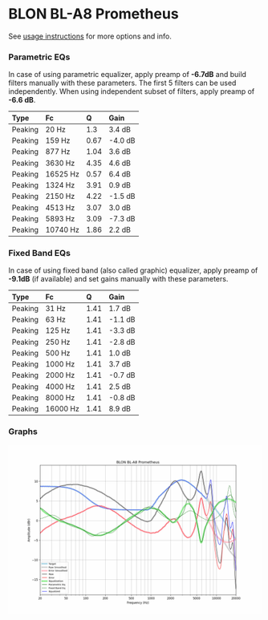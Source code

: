 # BLON BL-A8 Prometheus
See [usage instructions](https://github.com/jaakkopasanen/AutoEq#usage) for more options and info.

### Parametric EQs
In case of using parametric equalizer, apply preamp of **-6.7dB** and build filters manually
with these parameters. The first 5 filters can be used independently.
When using independent subset of filters, apply preamp of **-6.6 dB**.

| Type    | Fc       |    Q | Gain    |
|:--------|:---------|:-----|:--------|
| Peaking | 20 Hz    | 1.3  | 3.4 dB  |
| Peaking | 159 Hz   | 0.67 | -4.0 dB |
| Peaking | 877 Hz   | 1.04 | 3.6 dB  |
| Peaking | 3630 Hz  | 4.35 | 4.6 dB  |
| Peaking | 16525 Hz | 0.57 | 6.4 dB  |
| Peaking | 1324 Hz  | 3.91 | 0.9 dB  |
| Peaking | 2150 Hz  | 4.22 | -1.5 dB |
| Peaking | 4513 Hz  | 3.07 | 3.0 dB  |
| Peaking | 5893 Hz  | 3.09 | -7.3 dB |
| Peaking | 10740 Hz | 1.86 | 2.2 dB  |

### Fixed Band EQs
In case of using fixed band (also called graphic) equalizer, apply preamp of **-9.1dB**
(if available) and set gains manually with these parameters.

| Type    | Fc       |    Q | Gain    |
|:--------|:---------|:-----|:--------|
| Peaking | 31 Hz    | 1.41 | 1.7 dB  |
| Peaking | 63 Hz    | 1.41 | -1.1 dB |
| Peaking | 125 Hz   | 1.41 | -3.3 dB |
| Peaking | 250 Hz   | 1.41 | -2.8 dB |
| Peaking | 500 Hz   | 1.41 | 1.0 dB  |
| Peaking | 1000 Hz  | 1.41 | 3.7 dB  |
| Peaking | 2000 Hz  | 1.41 | -0.7 dB |
| Peaking | 4000 Hz  | 1.41 | 2.5 dB  |
| Peaking | 8000 Hz  | 1.41 | -0.8 dB |
| Peaking | 16000 Hz | 1.41 | 8.9 dB  |

### Graphs
![](./BLON%20BL-A8%20Prometheus.png)